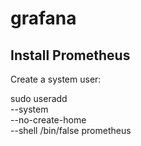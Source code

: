 # grafana

## Install Prometheus

Create a system user: 

  sudo useradd \
      --system \
      --no-create-home \
      --shell /bin/false prometheus

